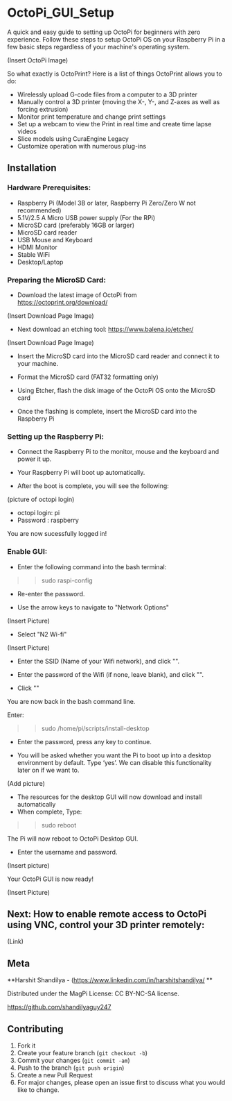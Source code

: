 # OctoPi_GUI_Setup

A quick and easy guide to setting up OctoPi for beginners with zero experience. Follow these steps to setup OctoPi OS on your Raspberry Pi in a few basic steps regardless of your machine's operating system.

(Insert OctoPi Image)

So what exactly is OctoPrint? Here is a list of things OctoPrint allows you to do:

* Wirelessly upload G-code files from a computer to a 3D printer
* Manually control a 3D printer (moving the X-, Y-, and Z-axes as well as forcing extrusion)
* Monitor print temperature and change print settings
* Set up a webcam to view the Print in real time and create time lapse videos
* Slice models using CuraEngine Legacy
* Customize operation with numerous plug-ins

## Installation

### Hardware Prerequisites:

* Raspberry Pi (Model 3B or later, Raspberry Pi Zero/Zero W not recommended)
* 5.1V/2.5 A Micro USB power supply (For the RPi)
* MicroSD card (preferably 16GB or larger)
* MicroSD card reader
* USB Mouse and Keyboard
* HDMI Monitor
* Stable WiFi
* Desktop/Laptop

### Preparing the MicroSD Card:

* Download the latest image of OctoPi from
https://octoprint.org/download/

(Insert Download Page Image)

* Next download an etching tool:
https://www.balena.io/etcher/

(Insert Download Page Image)

* Insert the MicroSD card into the MicroSD card reader and connect it to your machine.

* Format the MicroSD card (FAT32 formatting only)

* Using Etcher, flash the disk image of the OctoPi OS onto the MicroSD card

* Once the flashing is complete, insert the MicroSD card into the Raspberry Pi

### Setting up the Raspberry Pi:

* Connect the Raspberry Pi to the monitor, mouse and the keyboard and power it up.

* Your Raspberry Pi will boot up automatically.

* After the boot is complete, you will see the following:

(picture of octopi login)

* octopi login: pi
* Password : raspberry

You are now sucessfully logged in!

### Enable GUI:

* Enter the following command into the bash terminal:

>> sudo raspi-config

* Re-enter the password.

* Use the arrow keys to navigate to "Network Options"

(Insert Picture)

* Select "N2 Wi-fi"

(Insert Picture)

* Enter the SSID (Name of your Wifi network), and click "<Ok>".
* Enter the password of the Wifi (if none, leave blank), and click "<Ok>".

* Click "<Finish>"

You are now back in the bash command line.

Enter:

>> sudo /home/pi/scripts/install-desktop

* Enter the password, press any key to continue.

* You will be asked whether you want the Pi to boot up into a desktop environment by default. Type ‘yes’. We can disable this functionality later on if we want to.

(Add picture)

* The resources for the desktop GUI will now download and install automatically
* When complete, Type: 

>> sudo reboot

The Pi will now reboot to OctoPi Desktop GUI.

* Enter the username and password.

(Insert picture)

Your OctoPi GUI is now ready!

(Insert Picture)

## Next: How to enable remote access to OctoPi using VNC, control your 3D printer remotely:

(Link)

## Meta

**Harshit Shandilya - (https://www.linkedin.com/in/harshitshandilya/ **

Distributed under the MagPi License: CC BY-NC-SA license.

https://github.com/shandilyaguy247

## Contributing

1. Fork it
2. Create your feature branch (`git checkout -b`)
3. Commit your changes (`git commit -am`)
4. Push to the branch (`git push origin`)
5. Create a new Pull Request
6. For major changes, please open an issue first to discuss what you would like to change.
